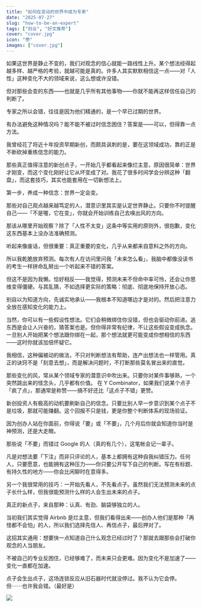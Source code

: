 ```yaml
---
title: "如何在变动的世界中成为专家"
date: "2025-07-27"
slug: "how-to-be-an-expert"
tags: ["创业", "好文推荐"]
cover: "cover.jpg"
icon: "😎"
images: ["cover.jpg"]
---
```

如果这世界是静止不变的，我们对观念的信心就能一路线性上升。某个想法经得起越多样、越严格的考验，就越可能是真的。许多人其实默默相信这一点——对「人性」这种变化不大的领域来说，这么想或许没错。



但对那些会变的东西——也就是几乎所有其他事物——你就不能再这样信任自己的判断了。



专家之所以会错，往往是因为他们精通的，是一个早已过期的世界。



有办法避免这种情况吗？能不能不被过时信念困住？答案是——可以，但得靠一点方法。



我曾经花了将近十年投资早期新创，而颇具讽刺的是，要在这领域成功，靠的正是不断砍掉重练信念的能力。



那些真正值得注意的新创点子，一开始几乎都看起来像烂主意，原因很简单：世界才刚变，而这个变化刚好让它从坏变成了对。我花了很多时间学会分辨这种「翻盘」，而这套技巧，其实也能套用在一切新想法上。



第一步，养成一种信念：世界一定会变。



那些对自己观点越来越笃定的人，潜意识里其实是认定世界静止。只要你不时提醒自己——「不是喔，它在变」，你就会开始训练自己去嗅出风的方向。



那该从哪里开始观察？除了「人性不太变」这条中等实用的原则外，很抱歉，变化这东西基本上没办法准确预测。



听起来像废话，但很重要：真正重要的变化，几乎从来都来自意料之外的方向。



所以我乾脆放弃预测。每次有人在访问里问我「未来怎么看」，我脑中都像没读书的考生一样拼命乱掰出一个听起来不错的答案。



但这不是因为我懒。恰好相反——我觉得，预测未来不但命中率可怜，还会让你思维变得僵硬。与其乱猜，不如选择更实际的策略：彻底、彻底地保持开放心态。



别自以为知道方向，先诚实地承认——我根本不知道哪边才是对的。然后把注意力全放在感知变化的能力上。



当然，你可以有一些假设性想法。它们会稍微绑住你没错，但也会驱动你前进。追东西是会让人兴奋的，猜答案也是。但你得非常有纪律，不让这些假设变成执念。
一旦别人开始把某个想法跟你绑在一起，那个想法就更可能变成你想相信的东西——这时你就该加倍怀疑它。



我相信，这种偏被动的做法，不只对判断想法有帮助，连产出想法也一样管用。真正的诀窍不是「刻意去想」，而是解决问题时，不打断那些莫名冒出来的直觉。



那些变化的风，常从某个领域专家的潜意识中吹出来。只要你对某件事够熟，一个突然跳出来的怪念头，几乎都有价值。
在 Y Combinator，如果我们说某个点子「疯了点」，那通常是称赞——搞不好还比「这点子不错」更赞。



新创投资人有极高的动机要刷新自己的信念。只要比别人早一步意识到某个点子不是垃圾，那就可能赚翻。这个回报不只是钱，更是你整个判断体系的现场验证。



因为创办人站在你面前，你得说「要」或「不要」，几个月后你就会知道你当时是神预测，还是大走眼。



那些说「不要」而错过 Google 的人（真的有几个），这笔帐会记一辈子。



凡是对想法要「下注」而非只评论的人，基本上都拥有这种自我纠错压力。任何人，只要愿意，也能拥有这种压力——你只要公开写下自己的判断。写在有标题、有持久性的地方——你会比闲聊时在意得多。



另一个我很常用的技巧：一开始先看人，不先看点子。虽然我们无法预测未来的点子长什么样，但我很能预测什么样的人会生出未来的点子。



真正的新点子，来自那种：认真、有劲、脑袋够独立的人。



当初我们其实觉得 Airbnb 是烂主意，但我们看得出来——创办人他们是那种「再怪都不会怕」的人，所以我们选择先信人、再信点子，最后押对了。



这招其实通用：想要快一点知道自己什么观念已经过时了？那就去跟那些会打破你观念的人当朋友。



不被自己的专业反困住，已经够难了，而未来只会更难。因为变化不是加速了——变化一直都在加速。



点子会生出点子，这场连锁反应从旧石器时代就没停过。我不认为它会停。
但⋯⋯也许我会错。（最好是）




![](https://prod-files-secure.s3.us-west-2.amazonaws.com/112d0858-5090-4d34-a606-b75eb8d65fd2/46476355-9cf3-4e99-9b7a-3531bc426380/1000202064.png?X-Amz-Algorithm=AWS4-HMAC-SHA256&X-Amz-Content-Sha256=UNSIGNED-PAYLOAD&X-Amz-Credential=ASIAZI2LB46663QVXDKT%2F20251011%2Fus-west-2%2Fs3%2Faws4_request&X-Amz-Date=20251011T201245Z&X-Amz-Expires=3600&X-Amz-Security-Token=IQoJb3JpZ2luX2VjEHMaCXVzLXdlc3QtMiJIMEYCIQD8ksHIKyCiaGwqW5uakMKOQgCt%2FKW8ia0UJgPTb2ZiMwIhAMexoTQNOF0SYEa8X95UJt%2B50cjxz9gY8sBtIv5BbIwFKv8DCBwQABoMNjM3NDIzMTgzODA1IgxmLWoERlxjKa8cy%2BQq3ANZm7OAANGUQEtFLqa2H5ELSjIR2NtxRzWmxDuYIKWLzw6tXE1y%2BTKeZSj5bEsIrpFOpfG96q50iYi9owu%2FBbjv3sOboHD%2BhI%2BNk2G7qupBGsis0WJ80nko8UaCO%2BH3rC4qoJOWG%2FnSrKx3hokkxByulJ6HOVmh7uMocryYlFlCIy3gpj6futBa12GXf0n9OdxFv3Zuzgrmrj5wCZ4uTfBzxl1Kj%2BEwlYYfnHVx5N%2BqsFEmfdCY7X5g0Py%2BffiJfPFWH5x7BcH6bGfEl2pGnm15%2Bj%2FZKAj1yWTddsDAew%2F769CdraIfE2X8gov4yTx8Ej1GP92BCrBlVp5RmgBjvQ0p7U6pL%2BY9oxhf72u3Y01I%2BKU0k93NHi1TErXrRfL1Sw636Z7ifVGv4a1yRx93puzngJjxfcWu3vBdWwl1M736GikdNvIUQGr4NakhvNABPZa1Kbnsxb05J5zhogNjoyLypHWRGyPPotJcKirWJDn4EApVhpluXQBWHq79wZiPkohA8XO5hEAvSqCS3WQenqGUWoYL0WkVp5i2x24U9d63KdJyOFwpk6evW%2FOIIXhHbhwFcRbBZ9vIcsMZiX41lztQD1ahK2mrJ6gH4NOXjQcpBHEXdh05eUbJ9%2BL2sjD7warHBjqkAdsLnVX1Pi3jUeLNWuVD%2FxGVHXjQc8R2ETT0z0HdJhCsVHBxpy0lscqAMT8%2BHqXJ27ibuMDxPx2x0Hpvj7z3OLQZ4yC7MhuHoYaq7b1uD75KBtHuB47bpH%2BHU0Cng2djKEac17%2BpIsEipPcuA5yVVJMdCB3CKH%2Fvu8X4aac9%2BtQPKG7zmrpjq3B4alXAWpwegclLmBzPDfPOFAGDaPbJQhSmawbj&X-Amz-Signature=49f07720fa6a672ba66375890be5f6a4dbdcc569ad71c5ee476375103dece51b&X-Amz-SignedHeaders=host&x-amz-checksum-mode=ENABLED&x-id=GetObject)

